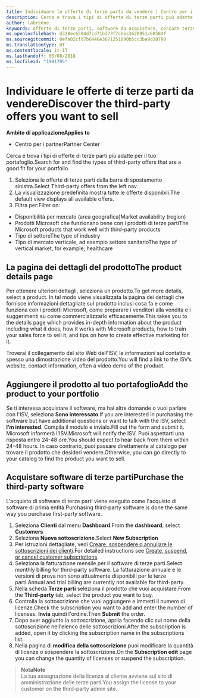 ```yaml
---
title: Individuare le offerte di terze parti da vendere | Centro per i partner
description: Cerca e trova i tipi di offerte di terze parti più adatte per il tuo portafoglio.
author: labrenne
keywords: offerte di terze parti, software da acquistare, cercare terze parti
ms.openlocfilehash: d328ec6594d7cd71b373f7cbec3620951c6858df
ms.sourcegitcommit: 0efa02cfd7b6446e3671251090b5cc3ba9d10798
ms.translationtype: HT
ms.contentlocale: it-IT
ms.lasthandoff: 06/08/2018
ms.locfileid: "1991705"
---
```

# <a name="discover-the-third-party-offers-you-want-to-sell"></a><span data-ttu-id="65fee-104">Individuare le offerte di terze parti da vendere</span><span class="sxs-lookup"><span data-stu-id="65fee-104">Discover the third-party offers you want to sell</span></span>

**<span data-ttu-id="65fee-105">Ambito di applicazione</span><span class="sxs-lookup"><span data-stu-id="65fee-105">Applies to</span></span>**

-  <span data-ttu-id="65fee-106">Centro per i partner</span><span class="sxs-lookup"><span data-stu-id="65fee-106">Partner Center</span></span>

<span data-ttu-id="65fee-107">Cerca e trova i tipi di offerte di terze parti più adatte per il tuo portafoglio.</span><span class="sxs-lookup"><span data-stu-id="65fee-107">Search for and find the types of third-party offers that are a good fit for your portfolio.</span></span> 

1.  <span data-ttu-id="65fee-108">Seleziona le offerte di terze parti dalla barra di spostamento sinistra.</span><span class="sxs-lookup"><span data-stu-id="65fee-108">Select Third-party offers from the left nav.</span></span> 
2.  <span data-ttu-id="65fee-109">La visualizzazione predefinita mostra tutte le offerte disponibili.</span><span class="sxs-lookup"><span data-stu-id="65fee-109">The default view displays all available offers.</span></span> 
3.  <span data-ttu-id="65fee-110">Filtra per:</span><span class="sxs-lookup"><span data-stu-id="65fee-110">Filter on:</span></span>

- <span data-ttu-id="65fee-111">Disponibilità per mercato (area geografica)</span><span class="sxs-lookup"><span data-stu-id="65fee-111">Market availability (region)</span></span>
- <span data-ttu-id="65fee-112">Prodotti Microsoft che funzionano bene con i prodotti di terze parti</span><span class="sxs-lookup"><span data-stu-id="65fee-112">The Microsoft products that work well with third-party products</span></span>
- <span data-ttu-id="65fee-113">Tipo di settore</span><span class="sxs-lookup"><span data-stu-id="65fee-113">The type of industry</span></span>
- <span data-ttu-id="65fee-114">Tipo di mercato verticale, ad esempio settore sanitario</span><span class="sxs-lookup"><span data-stu-id="65fee-114">The type of vertical market, for example, healthcare</span></span>

## <a name="the-product-details-page"></a><span data-ttu-id="65fee-115">La pagina dei dettagli del prodotto</span><span class="sxs-lookup"><span data-stu-id="65fee-115">The product details page</span></span>

<span data-ttu-id="65fee-116">Per ottenere ulteriori dettagli, seleziona un prodotto.</span><span class="sxs-lookup"><span data-stu-id="65fee-116">To get more details, select a product.</span></span> <span data-ttu-id="65fee-117">In tal modo viene visualizzata la pagina dei dettagli che fornisce informazioni dettagliate sul prodotto inclusi cosa fa e come funziona con i prodotti Microsoft, come preparare i venditori alla vendita e i suggerimenti su come commercializzarlo efficacemente.</span><span class="sxs-lookup"><span data-stu-id="65fee-117">This takes you to the details page which provides in-depth information about the product including what it does, how it works with Microsoft products, how to train your sales force to sell it, and tips on how to create effective marketing for it.</span></span> 

<span data-ttu-id="65fee-118">Troverai il collegamento del sito Web dell'ISV, le informazioni sul contatto e spesso una dimostrazione video del prodotto.</span><span class="sxs-lookup"><span data-stu-id="65fee-118">You will find a link to the ISV’s website, contact information, often a video demo of the product.</span></span> 

## <a name="add-the-product-to-your-portfolio"></a><span data-ttu-id="65fee-119">Aggiungere il prodotto al tuo portafoglio</span><span class="sxs-lookup"><span data-stu-id="65fee-119">Add the product to your portfolio</span></span>

<span data-ttu-id="65fee-120">Se ti interessa acquistare il software, ma hai altre domande o vuoi parlare con l'ISV, seleziona **Sono interessato**.</span><span class="sxs-lookup"><span data-stu-id="65fee-120">If you are interested in purchasing the software but have additional questions or want to talk with the ISV, select **I’m interested**.</span></span> <span data-ttu-id="65fee-121">Compila il modulo e invialo.</span><span class="sxs-lookup"><span data-stu-id="65fee-121">Fill out the form and submit it.</span></span> <span data-ttu-id="65fee-122">Microsoft informerà l'ISV.</span><span class="sxs-lookup"><span data-stu-id="65fee-122">Microsoft will notify the ISV.</span></span> <span data-ttu-id="65fee-123">Puoi aspettarti una risposta entro 24-48 ore.</span><span class="sxs-lookup"><span data-stu-id="65fee-123">You should expect to hear back from them within 24-48 hours.</span></span> <span data-ttu-id="65fee-124">In caso contrario, puoi passare direttamente al catalogo per trovare il prodotto che desideri vendere.</span><span class="sxs-lookup"><span data-stu-id="65fee-124">Otherwise, you can go directly to your catalog to find the product you want to sell.</span></span>

## <a name="purchase-the-third-party-software"></a><span data-ttu-id="65fee-125">Acquistare software di terze parti</span><span class="sxs-lookup"><span data-stu-id="65fee-125">Purchase the third-party software</span></span>

<span data-ttu-id="65fee-126">L'acquisto di software di terze parti viene eseguito come l'acquisto di software di prima entità.</span><span class="sxs-lookup"><span data-stu-id="65fee-126">Purchasing third-party software is done the same way you purchase first-party software.</span></span> 

1. <span data-ttu-id="65fee-127">Seleziona **Clienti** dal menu **Dashboard**.</span><span class="sxs-lookup"><span data-stu-id="65fee-127">From the **dashboard**, select **Customers**</span></span>
2. <span data-ttu-id="65fee-128">Seleziona **Nuova sottoscrizione**.</span><span class="sxs-lookup"><span data-stu-id="65fee-128">Select **New Subscription**</span></span>
3. <span data-ttu-id="65fee-129">Per istruzioni dettagliate, vedi [Creare, sospendere o annullare le sottoscrizioni dei clienti](create-a-new-subscription.md).</span><span class="sxs-lookup"><span data-stu-id="65fee-129">For detailed instructions see [Create, suspend, or cancel customer subscriptions](create-a-new-subscription.md).</span></span>
4.  <span data-ttu-id="65fee-130">Seleziona la fatturazione mensile per il software di terze parti.</span><span class="sxs-lookup"><span data-stu-id="65fee-130">Select monthly billing for third-party software.</span></span> <span data-ttu-id="65fee-131">La fatturazione annuale e le versioni di prova non sono attualmente disponibili per le terze parti.</span><span class="sxs-lookup"><span data-stu-id="65fee-131">Annual and trial billing are currently not available for third-party.</span></span>
5.  <span data-ttu-id="65fee-132">Nella scheda **Terze parti** seleziona il prodotto che vuoi acquistare.</span><span class="sxs-lookup"><span data-stu-id="65fee-132">From the **Third-party** tab, select the product you want to buy.</span></span>
6.  <span data-ttu-id="65fee-133">Controlla la sottoscrizione che vuoi aggiungere e immetti il numero di licenze.</span><span class="sxs-lookup"><span data-stu-id="65fee-133">Check the subscription you want to add and enter the number of licenses.</span></span> <span data-ttu-id="65fee-134">**Invia** quindi l'ordine.</span><span class="sxs-lookup"><span data-stu-id="65fee-134">Then **Submit** the order.</span></span>
7.  <span data-ttu-id="65fee-135">Dopo aver aggiunto la sottoscrizione, aprila facendo clic sul nome della sottoscrizione nell'elenco delle sottoscrizioni.</span><span class="sxs-lookup"><span data-stu-id="65fee-135">After the subscription is added, open it by clicking the subscription name in the subscriptions list.</span></span> 
8.  <span data-ttu-id="65fee-136">Nella pagina di **modifica della sottoscrizione** puoi modificare la quantità di licenze o sospendere la sottoscrizione.</span><span class="sxs-lookup"><span data-stu-id="65fee-136">On the **Subscription edit** page you can change the quantity of licenses or suspend the subscription.</span></span>

>**<span data-ttu-id="65fee-137">Nota</span><span class="sxs-lookup"><span data-stu-id="65fee-137">Note</span></span>**<br> <span data-ttu-id="65fee-138">La tua assegnazione della licenza al cliente avviene sul sito di amministrazione delle terze parti.</span><span class="sxs-lookup"><span data-stu-id="65fee-138">You assign the license to your customer on the third-party admin site.</span></span>

    


